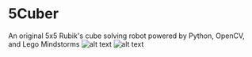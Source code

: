 # 5Cuber
An original 5x5 Rubik's cube solving robot powered by Python, OpenCV, and Lego Mindstorms
![alt text](https://i.imgur.com/vOwPCCQ.jpg)
![alt text](https://i.imgur.com/4OY9197.jpg)
